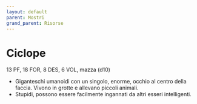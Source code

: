 ```yaml
---
layout: default
parent: Mostri
grand_parent: Risorse 
--- 
```


# Ciclope

13 PF, 18 FOR, 8 DES, 6 VOL, mazza (d10)

- Giganteschi umanoidi con un singolo, enorme, occhio al centro della faccia. Vivono in grotte e allevano piccoli animali.
- Stupidi, possono essere facilmente ingannati da altri esseri intelligenti.